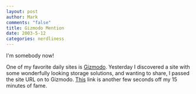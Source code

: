 ```yaml
--- 
layout: post
author: Mark
comments: "false"
title: Gizmodo Mention
date: 2003-5-12
categories: nerdliness
---
```

I'm somebody now!

One of my favorite daily sites is <a href="http://gizmodo.com/" target="_blank">Gizmodo</a>. Yesterday I discovered a site with some wonderfully looking storage solutions, and wanting to share, I passed the site URL on to Gizmodo. <a href="http://gizmodo.net/archives/002001.php#002001" target="_blank">This</a> link is another few seconds off my 15 minutes of fame.
